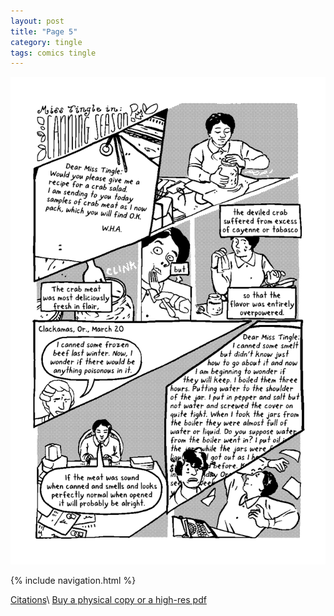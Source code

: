 ```yaml
---
layout: post
title: "Page 5"
category: tingle
tags: comics tingle
---
```


![Cover](/assets/misstingle/5.png)

{% include navigation.html %}

[Citations](https://liliantingle.nfshost.com/zine/citations/)\\
[Buy a physical copy ](https://audmcname.bigcartel.com)[or a high-res pdf](https://audmcname.itch.io)
